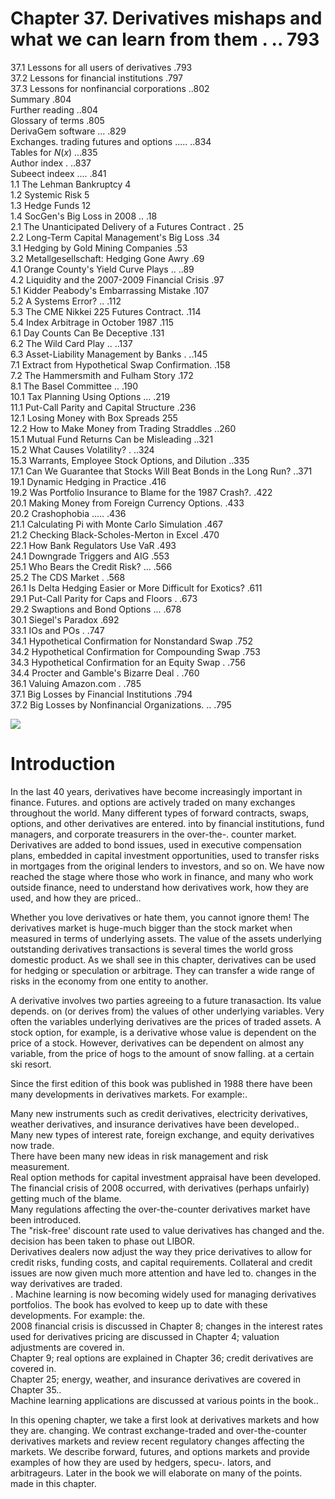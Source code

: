 # Chapter 37. Derivatives mishaps and what we can learn from them . .. 793  

37.1 Lessons for all users of derivatives .793   
37.2 Lessons for financial institutions .797   
37.3 Lessons for nonfinancial corporations ..802   
Summary .804   
Further reading ..804   
Glossary of terms .805   
DerivaGem software ... .829   
Exchanges. trading futures and options ..... ..834   
Tables for $N(x)$ ...835   
Author index . ..837   
Subeect indeex .... .841   
1.1 The Lehman Bankruptcy 4   
1.2 Systemic Risk 5   
1.3 Hedge Funds 12   
1.4 SocGen's Big Loss in 2008 .. .18   
2.1 The Unanticipated Delivery of a Futures Contract . 25   
2.2 Long-Term Capital Management's Big Loss .34   
3.1 Hedging by Gold Mining Companies .53   
3.2 Metallgesellschaft: Hedging Gone Awry .69   
4.1 Orange County's Yield Curve Plays .. ..89   
4.2  Liquidity and the 2007-2009 Financial Crisis .97   
5.1 Kidder Peabody's Embarrassing Mistake .107   
5.2 A Systems Error? .. .112   
5.3 The CME Nikkei 225 Futures Contract. .114   
5.4 Index Arbitrage in October 1987 .115   
6.1 Day Counts Can Be Deceptive .131   
6.2 The Wild Card Play .. ..137   
6.3 Asset-Liability Management by Banks . ..145   
7.1 Extract from Hypothetical Swap Confirmation. .158   
7.2 The Hammersmith and Fulham Story .172   
8.1 The Basel Committee .. .190   
10.1 Tax Planning Using Options ... .219   
11.1 Put-Call Parity and Capital Structure .236   
12.1 Losing Money with Box Spreads 255   
12.2 How to Make Money from Trading Straddles ..260   
15.1 Mutual Fund Returns Can be Misleading ..321   
15.2 What Causes Volatility? . ..324   
15.3 Warrants, Employee Stock Options, and Dilution ..335   
17.1 Can We Guarantee that Stocks Will Beat Bonds in the Long Run? ..371   
19.1 Dynamic Hedging in Practice .416   
19.2 Was Portfolio Insurance to Blame for the 1987 Crash?. .422   
20.1  Making Money from Foreign Currency Options. .433   
20.2 Crashophobia ..... .436   
21.1 Calculating Pi with Monte Carlo Simulation .467   
21.2  Checking Black-Scholes-Merton in Excel .470   
22.1 How Bank Regulators Use VaR .493   
24.1 Downgrade Triggers and AIG .553   
25.1 Who Bears the Credit Risk? ... .566   
25.2 The CDS Market . .568   
26.1 Is Delta Hedging Easier or More Difficult for Exotics? .611   
29.1 Put-Call Parity for Caps and Floors . .673   
29.2 Swaptions and Bond Options ... .678   
30.1 Siegel's Paradox .692   
33.1 IOs and POs . .747   
34.1 Hypothetical Confirmation for Nonstandard Swap .752   
34.2 Hypothetical Confirmation for Compounding Swap .753   
34.3 Hypothetical Confirmation for an Equity Swap . .756   
34.4 Procter and Gamble's Bizarre Deal . .760   
36.1 Valuing Amazon.com . .785   
37.1 Big Losses by Financial Institutions .794   
37.2 Big Losses by Nonfinancial Organizations. .. .795  

![](69c47875ab0fcec2401cb93139cbf6cea3bf5a7d30901d8be65d77cc76ecdb9b.jpg)  

# Introduction  

In the last 40 years, derivatives have become increasingly important in finance. Futures. and options are actively traded on many exchanges throughout the world. Many different types of forward contracts, swaps, options, and other derivatives are entered. into by financial institutions, fund managers, and corporate treasurers in the over-the-. counter market. Derivatives are added to bond issues, used in executive compensation plans, embedded in capital investment opportunities, used to transfer risks in mortgages from the original lenders to investors, and so on. We have now reached the stage where those who work in finance, and many who work outside finance, need to understand how derivatives work, how they are used, and how they are priced..  

Whether you love derivatives or hate them, you cannot ignore them! The derivatives market is huge-much bigger than the stock market when measured in terms of underlying assets. The value of the assets underlying outstanding derivatives transactions is several times the world gross domestic product. As we shall see in this chapter, derivatives can be used for hedging or speculation or arbitrage. They can transfer a wide range of risks in the economy from one entity to another.  

A derivative involves two parties agreeing to a future tranasaction. Its value depends. on (or derives from) the values of other underlying variables. Very often the variables underlying derivatives are the prices of traded assets. A stock option, for example, is a derivative whose value is dependent on the price of a stock. However, derivatives can be dependent on almost any variable, from the price of hogs to the amount of snow falling. at a certain ski resort.  

Since the first edition of this book was published in 1988 there have been many developments in derivatives markets. For example:.  

Many new instruments such as credit derivatives, electricity derivatives, weather derivatives, and insurance derivatives have been developed..   
Many new types of interest rate, foreign exchange, and equity derivatives now trade.   
There have been many new ideas in risk management and risk measurement.   
Real option methods for capital investment appraisal have been developed.   
The financial crisis of 2008 occurred, with derivatives (perhaps unfairly) getting much of the blame.   
Many regulations affecting the over-the-counter derivatives market have been introduced.   
The "risk-free' discount rate used to value derivatives has changed and the. decision has been taken to phase out LIBOR.   
Derivatives dealers now adjust the way they price derivatives to allow for credit risks, funding costs, and capital requirements. Collateral and credit issues are now given much more attention and have led to. changes in the way derivatives are traded.   
. Machine learning is now becoming widely used for managing derivatives portfolios. The book has evolved to keep up to date with these developments. For example: the.   
2008 financial crisis is discussed in Chapter 8; changes in the interest rates used for derivatives pricing are discussed in Chapter 4; valuation adjustments are covered in.   
Chapter 9; real options are explained in Chapter 36; credit derivatives are covered in.   
Chapter 25; energy, weather, and insurance derivatives are covered in Chapter 35..   
Machine learning applications are discussed at various points in the book..  

In this opening chapter, we take a first look at derivatives markets and how they are. changing. We contrast exchange-traded and over-the-counter derivatives markets and review recent regulatory changes affecting the markets. We describe forward, futures, and options markets and provide examples of how they are used by hedgers, specu-. lators, and arbitrageurs. Later in the book we will elaborate on many of the points. made in this chapter.  
